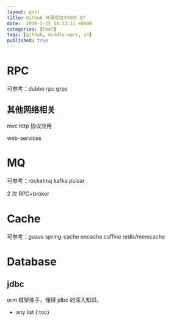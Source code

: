 ```yaml
---
layout: post
title: Github 开源项目中间件-07
date:  2019-2-25 14:33:11 +0800
categories: [Tool]
tags: [github, middle-ware, sh]
published: true
---
```


# RPC

可参考：dubbo rpc grpc

## 其他网络相关

mvc http 协议应用

web-services 

# MQ

可参考：rocketmq kafka pulsar


2 次 RPC+broker

# Cache

可参考：guava spring-cache encache caffine redis/memcache



# Database

## jdbc

orm 框架练手，懂得 jdbc 的深入知识。





* any list
{:toc}